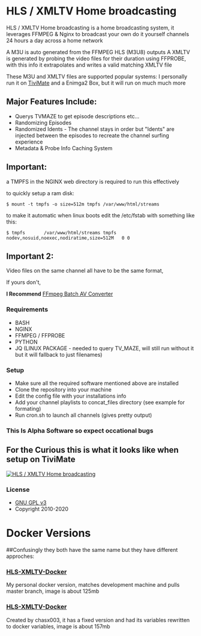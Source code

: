 # HLS / XMLTV Home broadcasting

HLS / XMLTV Home broadcasting is a home broadcasting system, it leverages FFMPEG & Nginx to broadcast your own do it yourself channels 24 hours a day across a home network

A M3U is auto generated from the FFMPEG HLS (M3U8) outputs
A XMLTV is generated by probing the video files for their duration using FFPROBE, with this info it extrapolates and writes a valid matching XMLTV file

These M3U and XMLTV files are supported popular systems: 
I personally run it on [TiviMate](https://play.google.com/store/apps/details?id=ar.tvplayer.tv&hl=en_GB) and a Enimga2 Box, but it will run on much much more

## Major Features Include:

* Querys TVMAZE to get episode descriptions etc...
* Randomizing Episodes
* Randomized Idents - The channel stays in order but "Idents" are injected between the episodes to recreate the channel surfing experience 
* Metadata & Probe Info Caching System

## Important:

a TMPFS in the NGINX web directory is required to run this effectively

to quickly setup a ram disk:

    $ mount -t tmpfs -o size=512m tmpfs /var/www/html/streams

to make it automatic when linux boots edit the /etc/fstab with something like this:

    $ tmpfs       /var/www/html/streams tmpfs   nodev,nosuid,noexec,nodiratime,size=512M   0 0

## Important 2:

Video files on the same channel all have to be the same format,

If yours don't,

**I Recommend**
[FFmpeg Batch AV Converter](https://sourceforge.net/projects/ffmpeg-batch/)

### Requirements

* BASH
* NGINX
* FFMPEG / FFPROBE
* PYTHON
* JQ (LINUX PACKAGE - needed to query TV_MAZE, will still run without it but it will fallback to just filenames)

### Setup

* Make sure all the required software mentioned above are installed
* Clone the repository into your machine
* Edit the config file with your installations info
* Add your channel playlists to concat_files directory (see example for formating)
* Run cron.sh to launch all channels (gives pretty output)

### This Is Alpha Software so expect occational bugs

## For the Curious this is what it looks like when setup on TiviMate
[![HLS / XMLTV Home broadcasting](https://img.youtube.com/vi/_mWtT-z2smU/0.jpg)](https://www.youtube.com/watch?v=_mWtT-z2smU)


### License


* [GNU GPL v3](http://www.gnu.org/licenses/gpl.html)
* Copyright 2010-2020



# Docker Versions
##Confusingly they both have the same name but they have different approches:


### [HLS-XMLTV-Docker](https://github.com/deanochips/HLS-XMLTV-Docker)
My personal docker version, matches development machine and pulls master branch, image is about 125mb


### [HLS-XMLTV-Docker](https://github.com/chasx003/HLS-XMLTV-Docker)
Created by chasx003, it has a fixed version and had its variables rewritten to docker variables, image is about 157mb



